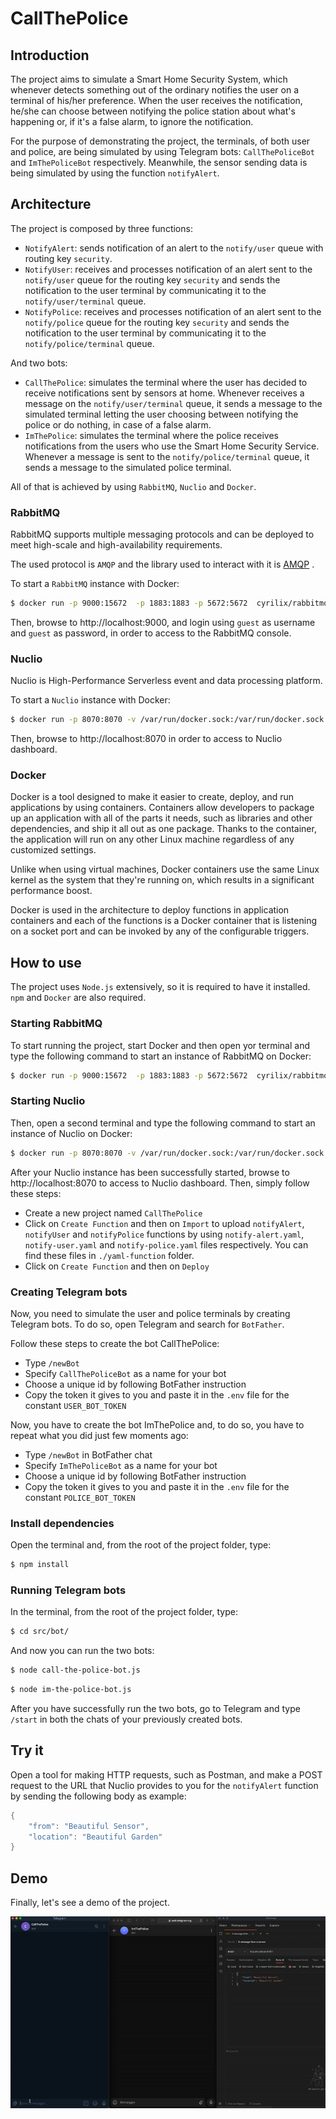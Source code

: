 # CallThePolice

## Introduction

The project aims to simulate a Smart Home Security System, which whenever detects something out of the ordinary notifies the user on a terminal of his/her preference. When the user receives the notification, he/she can choose between notifying the police station about what's happening or, if it's a false alarm, to ignore the notification.

For the purpose of demonstrating the project, the terminals, of both user and police, are being simulated by using Telegram bots: `CallThePoliceBot` and `ImThePoliceBot` respectively. Meanwhile, the sensor sending data is being simulated by using the function `notifyAlert`.

## Architecture

The project is composed by three functions:

- `NotifyAlert`: sends notification of an alert to the `notify/user` queue with routing key `security`.
- `NotifyUser`: receives and processes notification of an alert sent to the `notify/user` queue for the routing key `security` and sends the notification to the user terminal by communicating it to the `notify/user/terminal` queue.
- `NotifyPolice`: receives and processes notification of an alert sent to the `notify/police` queue for the routing key `security` and sends the notification to the user terminal by communicating it to the `notify/police/terminal` queue.

And two bots:

- `CallThePolice`: simulates the terminal where the user has decided to receive notifications sent by sensors at home. Whenever receives a message on the `notify/user/terminal` queue, it sends a message to the simulated terminal letting the user choosing between notifying the police or do nothing, in case of a false alarm.
- `ImThePolice`: simulates the terminal where the police receives notifications from the users who use the Smart Home Security Service. Whenever a message is sent to the `notify/police/terminal` queue, it sends a message to the simulated police terminal.

All of that is achieved by using `RabbitMQ`, `Nuclio` and `Docker`.

### RabbitMQ

RabbitMQ supports multiple messaging protocols and can be deployed to meet high-scale and high-availability requirements.

The used protocol is `AMQP` and the library used to interact with it is [AMQP](https://github.com/squaremo/amqp.node) .

To start a `RabbitMQ` instance with Docker:

```sh
$ docker run -p 9000:15672  -p 1883:1883 -p 5672:5672  cyrilix/rabbitmq-mqtt 
```

Then, browse to http://localhost:9000, and login using `guest` as username and `guest` as password, in order to access to the RabbitMQ console.

### Nuclio

Nuclio is High-Performance Serverless event and data processing platform.

To start a `Nuclio` instance with Docker:

```sh
$ docker run -p 8070:8070 -v /var/run/docker.sock:/var/run/docker.sock -v /tmp:/tmp nuclio/dashboard:stable-amd64
```
Then, browse to http://localhost:8070 in order to access to Nuclio dashboard.

### Docker

Docker is a tool designed to make it easier to create, deploy, and run applications by using containers. Containers allow developers to package up an application with all of the parts it needs, such as libraries and other dependencies, and ship it all out as one package. Thanks to the container, the application will run on any other Linux machine regardless of any customized settings.

Unlike when using virtual machines, Docker containers use the same Linux kernel as the system that they're running on, which results in a significant performance boost.

Docker is used in the architecture to deploy functions in application containers and each of the functions is a Docker container that is listening on a socket port and can be invoked by any of the configurable triggers.

## How to use

The project uses `Node.js` extensively, so it is required to have it installed. `npm` and `Docker` are also required.

### Starting RabbitMQ

To start running the project, start Docker and then open yor terminal and type the following command to start an instance of RabbitMQ on Docker:

```sh
$ docker run -p 9000:15672  -p 1883:1883 -p 5672:5672  cyrilix/rabbitmq-mqtt 
```

### Starting Nuclio

Then, open a second terminal and type the following command to start an instance of Nuclio on Docker:

```sh
$ docker run -p 8070:8070 -v /var/run/docker.sock:/var/run/docker.sock -v /tmp:/tmp nuclio/dashboard:stable-amd64
```

After your Nuclio instance has been successfully started, browse to http://localhost:8070 to access to Nuclio dashboard.
Then, simply follow these steps:

- Create a new project named `CallThePolice`
- Click on `Create Function` and then on `Import` to upload `notifyAlert`, `notifyUser` and `notifyPolice` functions by using `notify-alert.yaml`, `notify-user.yaml` and `notify-police.yaml` files respectively. You can find these files in `./yaml-function` folder.
- Click on `Create Function` and then on `Deploy`

### Creating Telegram bots

Now, you need to simulate the user and police terminals by creating Telegram bots. To do so, open Telegram and search for `BotFather`.

Follow these steps to create the bot CallThePolice:

- Type `/newBot`
- Specify `CallThePoliceBot` as a name for your bot
- Choose a unique id by following BotFather instruction
- Copy the token it gives to you and paste it in the `.env` file for the constant `USER_BOT_TOKEN`

Now, you have to create the bot ImThePolice and, to do so, you have to repeat what you did just few moments ago:

- Type `/newBot` in BotFather chat
- Specify `ImThePoliceBot` as a name for your bot
- Choose a unique id by following BotFather instruction
- Copy the token it gives to you and paste it in the `.env` file for the constant `POLICE_BOT_TOKEN`

### Install dependencies

Open the terminal and, from the root of the project folder, type:

```sh
$ npm install
```

### Running Telegram bots

In the terminal, from the root of the project folder, type: 

```sh
$ cd src/bot/
```

And now you can run the two bots:

```sh
$ node call-the-police-bot.js
```

```sh
$ node im-the-police-bot.js
```

After you have successfully run the two bots, go to Telegram and type `/start` in both the chats of your previously created bots.  

## Try it

Open a tool for making HTTP requests, such as Postman, and make a POST request to the URL that Nuclio provides to you for the `notifyAlert` function by sending the following body as example:

```c
{
    "from": "Beautiful Sensor",
    "location": "Beautiful Garden"
}
```

## Demo

Finally, let's see a demo of the project.

![Demo](https://github.com/TizianoCitro/CallThePolice/blob/master/demo/Demo.gif)
